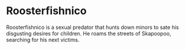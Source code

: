 <h1>Roosterfishnico</h1>
<p>Roosterfishnico is a sexual predator that hunts down minors to sate his disgusting desires for children. He roams the streets of Skapoopoo, searching for his next victims.</p>
